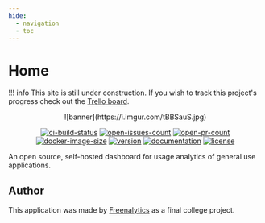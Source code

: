 ```yaml
---
hide:
  - navigation
  - toc
---
```


# Home

!!! info
    This site is still under construction. If you wish to track this project's progress check out the [Trello board](https://trello.com/b/oDg8aD7n).

<center>
![banner](https://i.imgur.com/tBBSauS.jpg)

[![ci-build-status](https://img.shields.io/github/workflow/status/freenalytics/freenalytics/On%20Push%20%28Master%29?logo=github&label=CI)](https://github.com/freenalytics/freenalytics)
[![open-issues-count](https://img.shields.io/github/issues-raw/freenalytics/freenalytics?label=Open%20Issues&logo=github)](https://github.com/freenalytics/freenalytics)
[![open-pr-count](https://img.shields.io/github/issues-pr-raw/freenalytics/freenalytics?label=Open%20PRs&logo=github)](https://github.com/freenalytics/freenalytics)
[![docker-image-size](https://ghcr-badge.herokuapp.com/freenalytics/freenalytics/size)](https://github.com/freenalytics/freenalytics/pkgs/container/freenalytics)
[![version](https://img.shields.io/github/package-json/v/freenalytics/freenalytics?logo=Node.js&logoColor=white)](https://github.com/freenalytics/freenalytics)
[![documentation](https://img.shields.io/website?down_color=red&down_message=Offline&label=Documentation&logo=Read%20the%20Docs&logoColor=white&up_color=green&up_message=Online&url=https%3A%2F%2Ffreenalytics.github.io)](https://freenalytics.github.io)
[![license](https://img.shields.io/github/license/freenalytics/freenalytics)](https://github.com/freenalytics/freenalytics)
</center>

An open source, self-hosted dashboard for usage analytics of general use applications.

## Author

This application was made by [Freenalytics](https://github.com/freenalytics) as a final college project.
